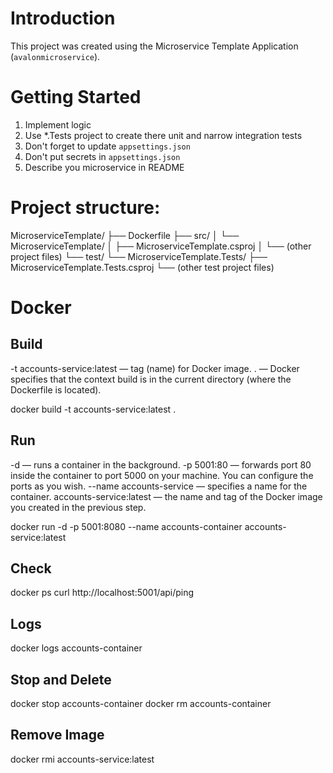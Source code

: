﻿# Introduction
This project was created using the Microservice Template Application (`avalonmicroservice`).

# Getting Started
1.	Implement logic
2.	Use \*.Tests project to create there unit and narrow integration tests
3.  Don't forget to update `appsettings.json`
4.  Don't put secrets in `appsettings.json`
5.  Describe you microservice in README

# Project structure:
MicroserviceTemplate/
├── Dockerfile
├── src/
│   └── MicroserviceTemplate/
│       ├── MicroserviceTemplate.csproj
│       └── (other project files)
└── test/
    └── MicroserviceTemplate.Tests/
        ├── MicroserviceTemplate.Tests.csproj
        └── (other test project files)


# Docker
## Build
-t accounts-service:latest — tag (name) for Docker image.
. — Docker specifies that the context build is in the current directory (where the Dockerfile is located).

docker build -t accounts-service:latest .


## Run
-d — runs a container in the background.
-p 5001:80 — forwards port 80 inside the container to port 5000 on your machine. You can configure the ports as you wish.
--name accounts-service — specifies a name for the container.
  accounts-service:latest — the name and tag of the Docker image you created in the previous step.

docker run -d -p 5001:8080 --name accounts-container accounts-service:latest


## Check 
docker ps
curl http://localhost:5001/api/ping

## Logs
docker logs accounts-container


## Stop and Delete
docker stop accounts-container
docker rm accounts-container

## Remove Image
docker rmi accounts-service:latest